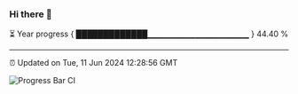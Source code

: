 ### Hi there 👋

⏳ Year progress { █████████████▁▁▁▁▁▁▁▁▁▁▁▁▁▁▁▁▁ } 44.40 %

---

⏰ Updated on Tue, 11 Jun 2024 12:28:56 GMT

![Progress Bar CI](https://github.com/liununu/liununu/workflows/Progress%20Bar%20CI/badge.svg)
